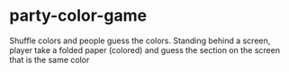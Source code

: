 # party-color-game
Shuffle colors and people guess the colors. Standing behind a screen, player take a folded paper (colored) and guess the section on the screen that is the same color
